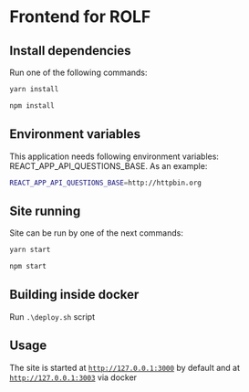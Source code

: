 # Frontend for ROLF

## Install dependencies

Run one of the following commands:

```bash
yarn install
```
```bash
npm install
```

## Environment variables

This application needs following environment variables: REACT_APP_API_QUESTIONS_BASE. As an example:
```bash
REACT_APP_API_QUESTIONS_BASE=http://httpbin.org
```

## Site running

Site can be run by one of the next commands:
```bash
yarn start
```
```bash
npm start
```

## Building inside docker

Run `.\deploy.sh` script

## Usage

The site is started at [`http://127.0.0.1:3000`](http://127.0.0.1:3000) by default and at [`http://127.0.0.1:3003`](http://127.0.0.1:3003) via docker